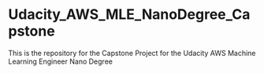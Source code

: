 # Udacity_AWS_MLE_NanoDegree_Capstone
This is the repository for the Capstone Project for the Udacity AWS Machine Learning Engineer Nano Degree
